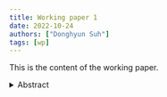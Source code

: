 ```yaml
---
title: Working paper 1
date: 2022-10-24
authors: ["Donghyun Suh"]
tags: [wp]
---
```


This is the content of the working paper.

<details>
<summary>Abstract</summary>

This is the abstract for the working paper.

</details>
